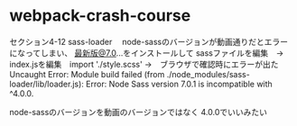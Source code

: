 # webpack-crash-course
セクション4-12 sass-loader　
node-sassのバージョンが動画通りだとエラーになってしまい、
最新版@7.0...をインストールして
sassファイルを編集　→　index.jsを編集　import './style.scss'
→　ブラウザで確認時にエラーが出た
Uncaught Error: Module build failed (from ./node_modules/sass-loader/lib/loader.js):
Error: Node Sass version 7.0.1 is incompatible with ^4.0.0.

node-sassのバージョンを動画のバージョンではなく
4.0.0でいいみたい
